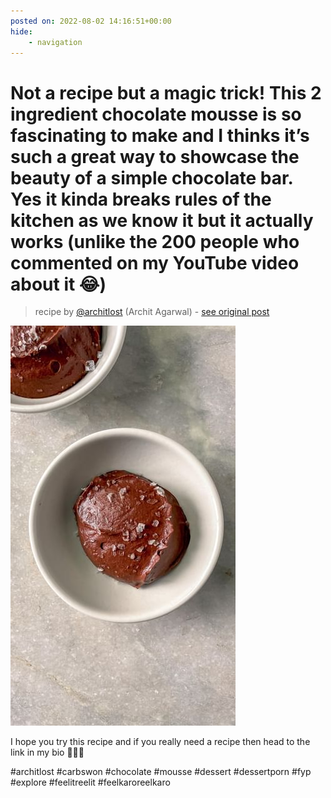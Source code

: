```yaml
---
posted on: 2022-08-02 14:16:51+00:00
hide:
    - navigation
---
```


# Not a recipe but a magic trick! This 2 ingredient chocolate mousse is so fascinating to make and I thinks it’s such a great way to showcase the beauty of a simple chocolate bar. Yes it kinda breaks rules of the kitchen as we know it but it actually works (unlike the 200 people who commented on my YouTube video about it 😂)  

> recipe by [@architlost](https://www.instagram.com/architlost/) 
(Archit Agarwal) - [see original post](https://instagram.com/p/CgwpGAUJ2Jg)

![](../img/architlost_02-08-2022_1408.png)


I hope you try this recipe and if you really need a recipe then head to the link in my bio 💫🍫💧

\#architlost \#carbswon \#chocolate \#mousse \#dessert \#dessertporn \#fyp \#explore \#feelitreelit \#feelkaroreelkaro 